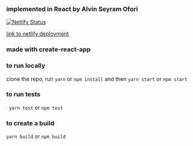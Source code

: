 ### implemented in React by Alvin Seyram Ofori

[![Netlify Status](https://api.netlify.com/api/v1/badges/72403e8b-2e30-48d0-b14f-6c80d6fdc1da/deploy-status)](https://app.netlify.com/sites/alvin-seyram-ofori-grain-tictactoe/deploys)

[link to netlify deployment](https://alvin-seyram-ofori-grain-tictactoe.netlify.app)

### made with create-react-app

### to run locally
clone the repo, run ```yarn``` or ```npm install``` and then ```yarn start``` or ```npm start```


### to run tests
``` yarn test``` or ```npm test```


### to create a build
```yarn build``` or ```npm build```
